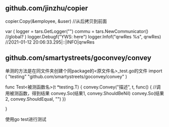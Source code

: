 ## github.com/jinzhu/copier

copier.Copy(&employee, &user) //从后拷贝到前面



var (
	logger = tars.GetLogger("")
	commu  = tars.NewCommunicator() //global?
)
logger.Debugf("YWS: here")
logger.Infof("qrwRes %s", qrwRes) //2021-01-12 20:06:33.295|<file>:<func>:<line>|INFO|qrwRes


## github.com/smartystreets/goconvey/convey

单测的方法是在同文件夹创建个同package的<原文件名>_test.go的文件
import (
	"testing"
	"github.com/smartystreets/goconvey/convey"
)

func Test<被测函数名>(t *testing.T) {
	convey.Convey("描述", t, func() {
		//调用被测函数，得到结果
		convey.So(结果1, convey.ShouldBeNil)
		convey.So(结果2, convey.ShouldEqual, "")
	})

}


使用go test进行测试
